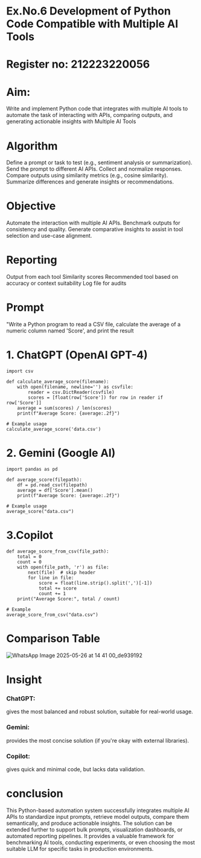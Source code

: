 # Ex.No.6 Development of Python Code Compatible with Multiple AI Tools

# Register no: 212223220056

# Aim:
Write and implement Python code that integrates with multiple AI tools to automate the task of interacting with APIs, comparing outputs, and generating actionable insights with Multiple AI Tools
# Algorithm
Define a prompt or task to test (e.g., sentiment analysis or summarization).
Send the prompt to different AI APIs.
Collect and normalize responses.
Compare outputs using similarity metrics (e.g., cosine similarity).
Summarize differences and generate insights or recommendations.
# Objective
Automate the interaction with multiple AI APIs.
Benchmark outputs for consistency and quality.
Generate comparative insights to assist in tool selection and use-case alignment.
# Reporting
Output from each tool
Similarity scores
Recommended tool based on accuracy or context suitability
Log file for audits
# Prompt
"Write a Python program to read a CSV file, calculate the average of a numeric column named 'Score', and print the result
# 1. ChatGPT (OpenAI GPT-4)
```
import csv

def calculate_average_score(filename):
    with open(filename, newline='') as csvfile:
        reader = csv.DictReader(csvfile)
        scores = [float(row['Score']) for row in reader if row['Score']]
    average = sum(scores) / len(scores)
    print(f"Average Score: {average:.2f}")

# Example usage
calculate_average_score('data.csv')
```
# 2. Gemini (Google AI)
```
import pandas as pd

def average_score(filepath):
    df = pd.read_csv(filepath)
    average = df['Score'].mean()
    print(f"Average Score: {average:.2f}")

# Example usage
average_score("data.csv")
```
# 3.Copilot
```
def average_score_from_csv(file_path):
    total = 0
    count = 0
    with open(file_path, 'r') as file:
        next(file)  # skip header
        for line in file:
            score = float(line.strip().split(',')[-1])
            total += score
            count += 1
    print("Average Score:", total / count)

# Example
average_score_from_csv("data.csv")
```
# Comparison Table
![WhatsApp Image 2025-05-26 at 14 41 00_de939192](https://github.com/user-attachments/assets/22beacf8-af17-4338-b9db-33899e7bf688)

# Insight
### ChatGPT:
gives the most balanced and robust solution, suitable for real-world usage.

### Gemini:
provides the most concise solution (if you're okay with external libraries).

### Copilot:
gives quick and minimal code, but lacks data validation.

# conclusion
This Python-based automation system successfully integrates multiple AI APIs to standardize input prompts, retrieve model outputs, compare them semantically, and produce actionable insights. The solution can be extended further to support bulk prompts, visualization dashboards, or automated reporting pipelines. It provides a valuable framework for benchmarking AI tools, conducting experiments, or even choosing the most suitable LLM for specific tasks in production environments.
